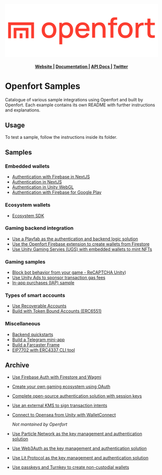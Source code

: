 ![Openfort Protocol][banner-image]

<div align="center">
  <h4>
    <a href="https://www.openfort.xyz/">
      Website
    </a>
    <span> | </span>
    <a href="https://www.openfort.xyz/docs">
      Documentation
    </a>
    <span> | </span>
    <a href="https://www.openfort.xyz/docs/api">
      API Docs
    </a>
    <span> | </span>
    <a href="https://twitter.com/openfortxyz">
      Twitter
    </a>
  </h4>
</div>

[banner-image]: .github/img/OpenfortRed.png

# Openfort Samples

Catalogue of various sample integrations using Openfort and built by Openfort. Each example contains its own README with further instructions and explanations.

## Usage
To test a sample, follow the instructions inside its folder.

## Samples
### Embedded wallets
- [Authentication with Firebase in NextJS](https://github.com/openfort-xyz/firebase-auth-sample)
- [Authentication in NextJS](https://github.com/openfort-xyz/sample-browser-nextjs-embedded-signer)
- [Authentication in Unity WebGL](https://github.com/openfort-xyz/sample-unity-webgl-embedded-signer)
- [Authentication with Firebase for Google Play](https://github.com/openfort-xyz/sample-unity-android-embedded-signer)

### Ecosystem wallets
- [Ecosystem SDK](https://github.com/openfort-xyz/ecosystem-sample)
  
### Gaming backend integration
- [Use a Playfab as the authentication and backend logic solution](https://github.com/openfort-xyz/playfab-unity-sample)
- [Use the Openfort Firebase extension to create wallets from Firestore](https://github.com/openfort-xyz/firebase-extension-unity-sample)
- [Use Unity Gaming Servies (UGS) with embedded wallets to mint NFTs](https://github.com/openfort-xyz/ugs-unity-game-services-sample)

### Gaming samples
- [Block bot behavior from your game - ReCAPTCHA Unity](https://github.com/openfort-xyz/unity-recaptcha-sample/))
- [Use Unity Ads to sponsor transaction gas fees](https://github.com/openfort-xyz/unity-ad-sample)
- [In-app purchases (IAP) sample](https://github.com/openfort-xyz/apple-compliant-crypto-iap-sample)
  
### Types of smart accounts
- [Use Recoverable Accounts](recoverable-accounts)
- [Build with Token Bound Accounts (ERC6551)](ERC6551-token-bound-accounts)
  
### Miscellaneous
- [Backend quickstarts](backend-quickstarts)
- [Build a Telegram mini-app]()
- [Build a Farcaster Frame](https://github.com/openfort-xyz/openfort-fc-frames-demo)
- [EIP7702 with ERC4337 CLI tool](https://github.com/openfort-xyz/openfort-7702-cli)


## Archive
- [Use Firebase Auth with Firestore and Wagmi](firebase-wagmi-nextjs)
- [Create your own gaming ecosystem using OAuth](oauth-game-ecosystem)
- [Complete open-source authentication solution with session keys](ssv-social-nextjs)
- [Use an external KMS to sign transaction intents](external-kms-game)
- [Connect to Opensea from Unity with WalletConnect](https://github.com/openfort-xyz/opensea-walletconnect-unity-sample)

  _Not mantained by Openfort_
- [Use Particle Network as the key management and authentication solution](particle-network-nextjs)
- [Use Web3Auth as the key management and authentication solution](web3auth-nextjs)
- [Use Lit Protocol as the key management and authentication solution](lit-protocol)
- [Use passkeys and Turnkey to create non-custodial wallets](turnkey-passkeys)

